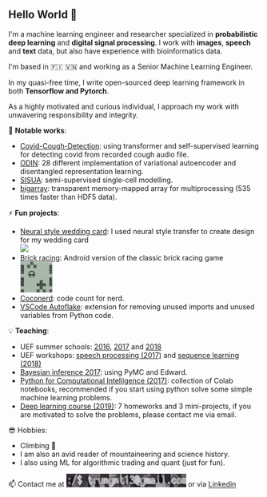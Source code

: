 ## Hello World 👋

I'm a machine learning engineer and researcher specialized in **probabilistic deep learning** and **digital signal processing**. I work with **images**, **speech** and **text** data, but also have experience with bioinformatics data.

I'm based in :finland: 🇻🇳 and working as a Senior Machine Learning Engineer.

In my quasi-free time, I write open-sourced deep learning framework in both **Tensorflow and Pytorch**. 

As a highly motivated and curious individual, I approach my work with unwavering responsibility and integrity.

:dart: **Notable works**:

- [Covid-Cough-Detection](https://github.com/trungnt13/Covid-Cough-Detection): using transformer and self-supervised learning for detecting covid from recorded cough audio file. 
- [ODIN](https://github.com/trungnt13/odin-ai): 28 different implementation of variational autoencoder and disentangled representation learning.
- [SISUA](https://github.com/trungnt13/sisua): semi-supervised single-cell modelling.
- [bigarray](https://github.com/trungnt13/bigarray): transparent memory-mapped array for multiprocessing (535 times faster than HDF5 data).

⚡ **Fun projects**:

- [Neural style wedding card](https://github.com/trungnt13/neural-style-transfer): I used neural style transfer to create design for my wedding card <br> <img src="https://raw.githubusercontent.com/trungnt13/neural-style-transfer/main/outputs/Style3_5.jpg" width="80">
- [Brick racing](https://play.google.com/store/apps/details?id=com.trunganh.superbrickracing): Android version of the classic brick racing game <br> <img src="https://github.com/trungnt13/trungnt13/blob/main/brick_racing.png" width="64">
- [Coconerd](https://github.com/trungnt13/Code-counts): code count for nerd.
- [VSCode Autoflake](https://github.com/trungnt13/vscode-autoflake): extension for removing unused imports and unused variables from Python code.

:bulb: **Teaching**:

- UEF summer schools: [2016](https://github.com/trungnt13/uef-summerschool2016), [2017](https://github.com/trungnt13/uef-summerschool2017) and [2018](https://github.com/trungnt13/uef-seqworkshop2018)
- UEF workshops: [speech processing (2017)](https://github.com/trungnt13/uef-speechworkshop2017) and [sequence learning (2018)](https://github.com/trungnt13/uef-seqworkshop2018)
- [Bayesian inference 2017](https://github.com/trungnt13/BAY2-uef17): using PyMC and Edward.
- [Python for Computational Intelligence (2017)](https://drive.google.com/drive/folders/1owFx4cLxXv_FTOlgBQ2t-emsG_04a-Uf?usp=sharing): collection of Colab notebooks, recommended if you start using python solve some simple machine learning problems.
- [Deep learning course (2019)](https://drive.google.com/drive/folders/17SDBkIue6QTlhiBKiuQ25zZTiHewL6g-?usp=sharing): 7 homeworks and 3 mini-projects, if you are motivated to solve the problems, please contact me via email.

:sunglasses: Hobbies:

- Climbing :mount_fuji:
- I am also an avid reader of mountaineering and science history.
- I also using ML for algorithmic trading and quant (just for fun).

📫 Contact me at <img src="https://github.com/trungnt13/trungnt13/blob/main/tmp3.png" width="240">
or via [Linkedin](https://www.linkedin.com/in/trungnt13/)
<!-- ![Email](https://github.com/trungnt13/trungnt13/blob/main/tmp3.png | width=100) -->
